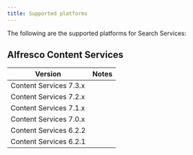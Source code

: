 ```yaml
---
title: Supported platforms
---
```


The following are the supported platforms for Search Services:

## Alfresco Content Services

| Version | Notes |
| ------- | ----- |
| Content Services 7.3.x | |
| Content Services 7.2.x | |
| Content Services 7.1.x | |
| Content Services 7.0.x | |
| Content Services 6.2.2 | |
| Content Services 6.2.1 | |
